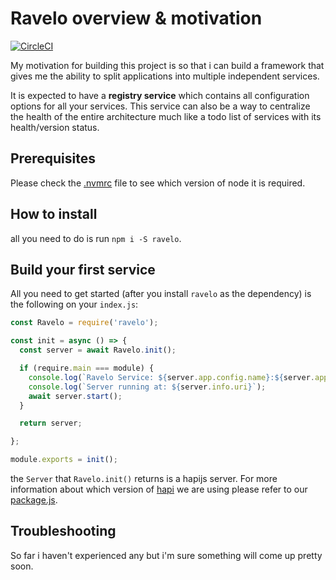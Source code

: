 # Ravelo overview & motivation

[![CircleCI](https://circleci.com/gh/opposite-bracket/ravelo/tree/master.svg?style=svg)](https://circleci.com/gh/ravelo-systematic-solutions/ravelo/tree/master)

My motivation for building this project is 
so that i can build a framework that gives
me the ability to split applications into
multiple independent services.

It is expected to have a **registry service**
which contains all configuration options for
all your services. This service can also be
a way to centralize the health of the entire
architecture much like a todo list of services
with its health/version status.

## Prerequisites

Please check the [.nvmrc](https://github.com/ravelo-systematic-solutions/ravelo/blob/master/.nvmrc)
file to see which version of node it is required.

## How to install

all you need to do is run `npm i -S ravelo`.

## Build your first service

All you need to get started (after you install
`ravelo` as the dependency) is the following on
your `index.js`:

```javascript
const Ravelo = require('ravelo');

const init = async () => {
  const server = await Ravelo.init();

  if (require.main === module) {
    console.log(`Ravelo Service: ${server.app.config.name}:${server.app.config.version}`);
    console.log(`Server running at: ${server.info.uri}`);
    await server.start();
  }

  return server;

};

module.exports = init();
```

the `Server` that `Ravelo.init()` returns is a hapijs
server. For more information about which version of
[hapi](https://hapijs.com/) we are using please refer to our
[package.js](https://github.com/ravelo-systematic-solutions/ravelo/blob/master/package.json).

## Troubleshooting

So far i haven't experienced any but i'm sure something will come up pretty soon.